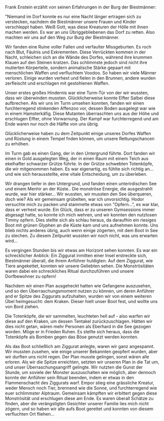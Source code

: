 Frank Enstein erzählt von seinen Erfahrungen in der Burg der Biestmänner:

"Niemand im Dorf konnte es nur eine Nacht länger ertragen sich zu verstecken, nachdem die Biestmänner unsere Frauen und Kinder verschleppt haben. Weiß Gott, was diese Kreaturen der Hölle mit ihnen machen werden. Es war an uns Übriggebliebenen das Dorf zu retten. Also machten wir uns auf den Weg zur Burg der Biestmänner.

Wir fanden eine Ruine voller Fallen und verfaulter Missgeburten. Es roch nach Blut,  Fäulnis und Exkrementen. Diese Verrückten kommen in der Nacht, schleichen sich an die Wände des Dorfes, während ihre krummen Klauen auf den Steinen kratzen. Das schlimmste jedoch sind nicht ihre mutierten Körperteile, sondern animalische Stärke gepaart mit menschlichen Waffen und verfluchtem Voodoo.
So haben wir viele Männer verloren. Einige wurden verhext und fielen in den Brunnen, andere wurden zerfleischt und erschlagen mit gestohlenen Waffen.

Unser erstes großes Hindernis war eine Turm-Tür von der wir wussten, dass wir überwinden mussten. Glücklicherweise konnte Elfter Salbei diese aufbrechen. Als wir uns im Turm umsehen konnten, fanden wir einen furchterregend stinkenden Affenzoo vor, dessen Boden ausgelegt war wie in einem Hamsterkäfig. Diese Mutanten überraschten uns aus der Höhe und erschlugen Elfter, ohne Vorwarnung. 
Der Kampf war furchterregend und am Ende waren nur noch die Hälfte von uns übrig.

Glücklicherweise haben zu dem Zeitpunkt einige unseres Dorfes Waffen und Rüstung in einem Tempel fnden können, um unsere Rettungschancen zu erhöhen.

Im Turm gab es einen Gang, der in den Untergrund führte. Dort fanden wir einen in Gold ausgelegten Weg, der in einen Raum mit einem Teich aus ekelhafter schwarzer Grütze führte. In der Grütze schwebten Totenköpfe, die wir mitgenommen haben. Es war eigenartig, es fühlte sich richtig an... und wie sich herausstellte, eine vitale Entscheidung, um zu überleben. 

Wir drangen tiefer in den Untergrund, und fanden einen unterirdischen See und einem Menhir an der Küste.. Die monströse Energie, die ausgestrahlt wurde, war hier stärker... Wir wussten, wir mussten den See überqueren, doch wie? Als wir gemeinsam grübelten, war ich unvorsichtig. Hodor versuchte mich zu packen und stammelte etwas von "Opfern...", es war klar, dass er verhext wurde. Ein Glück, dass er zu unseren Gymsessions immer abgesagt hatte, so konnte ich mich wehren, und wir konnten den nutzlosen Timmy opfern. Dies stellte sich als schlau heraus, da daraufhin ein riesiges Boot mit grünen Glyphen an die Küste kam und uns aufnehmen konnte. Uns blieb nichts anderes übrig, auch wenn einige zögerten, mit dem Boot in See zu stechen. Zu diesem Zeitpunkt wussten wir noch nicht, was uns erwarten wird... 

Es vergingen Stunden bis wir etwas am Horizont sehen konnten. Es war ein schrecklicher Anblick: Ein Ziggurat inmitten einer Insel erstreckte sich, Biestmänner überall, die ihrem Anführer huldigten. Auf dem Ziggurat, wie Tiere angekettet, konnten wir unsere Geliebten sehen. Die Monströsitäten waren dabei ein schreckliches Ritual durchzuführen und unsere Dorfbewohner zu opfern!

Nachdem wir einen Plan ausgeheckt hatten wie Gefangene auszusehen, und so den Überraschungsmoment nutzen zu können, um deren Anführer and er Spitze des Ziggurats aufzuhalten, wurden wir von einem weiteren Übel heimgesucht: dem Kraken. Dieser hielt unser Boot fest, und wollte uns von Bord ziehen.

Die Totenköpfe, die wir sammelten, leuchteten hell auf - also warfen wir diese auf den Kraken, um dessen Tentakel zurückzuschlagen. Hätten wir dies nicht getan, wären mehr Personen als Eberhard in die See gezogen worden. Möge er in Frieden Ruhen. Es stellte sich heraus, dass die Totenköpfe als Bomben gegen das Böse genutzt werden konnten.

Als das Boot schließlich am Ziggurat anlegte, waren wir ganz angespannt. Wir mussten zusehen, wie einige unserer Bekannten geopfert wurden, aber wir durften uns nicht regen. Der Plan musste gelingen, sonst wären alle erloren. Als wir die Spitze erreichten, setzten wir unseren Plan in die Tat um, und unser Überraschungsangriff gelingte. Wir nutzten die Gunst der Stunde, um soviele der Monster auszuschalten wie möglich, aber dennoch konnte der Anführer sein Ritual beenden, indem er etwas in den Flammenschacht des Ziggurats warf. Empor stieg eine grässliche Kreatur, weder Mensch noch Tier, brennend wie die Sonne, und furchterregend wie euer schlimmster Alptraum. Gemeinsam kämpften wir erbittert gegen diese Monströsität und erschlugen diese am Ende. Es waren überall Schätze zu finden, aber die verängstigten Gesichter unserer Familie lies mich nicht zögern, und so haben wir alle aufs Boot gerettet und konnten von diesem verfluchten Ort fliehen...




